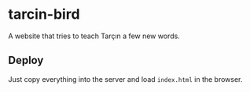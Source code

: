 # tarcin-bird
A website that tries to teach Tarçın a few new words.

## Deploy
Just copy everything into the server and load `index.html` in the browser.